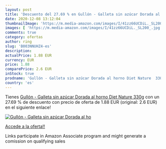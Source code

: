 ```yaml
---
layout: post
title: 'Descuento del 27.69 % en Gullón - Galleta sin azúcar Dorada al ho'
date: 2020-12-08 13:12:04
thumbnailImage: 'https://m.media-amazon.com/images/I/41zz66UCDiL._SL200_.jpg'
images: [ 'https://m.media-amazon.com/images/I/41zz66UCDiL._SL200_.jpg' ]
comments: true
category: ofertas
author: ring
slug: 'B003NNUHZ4-es'
description:
actualPrice: 1.88 EUR
currency: EUR
price: 1.88
comparePrice: 2.6 EUR
inStock: true
prodname: 'Gullón - Galleta sin azúcar Dorada al horno Diet Nature  330g'
country: 'es'
---
```


Tienes [Gullón - Galleta sin azúcar Dorada al horno Diet Nature  330g](https://www.amazon.es/dp/B003NNUHZ4/?tag=tolees-21) con un 27.69 % de descuento con precio de oferta de 1.88 EUR (original: 2.6 EUR) en el siguiente enlace!

[![Gullón - Galleta sin azúcar Dorada al ho](https://m.media-amazon.com/images/I/41zz66UCDiL._SL200_.jpg)](https://www.amazon.es/dp/B003NNUHZ4/?tag=tolees-21)

[Accede a la oferta!!](https://www.amazon.es/dp/B003NNUHZ4/?tag=tolees-21)

Links participate in Amazon Associate program and might generate a comission on qualifying sales


